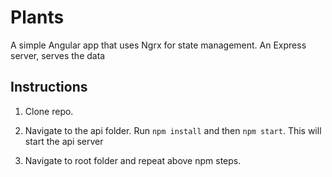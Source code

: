 # Plants

A simple Angular app that uses Ngrx for state management. An Express server, serves the data

## Instructions

1. Clone repo.

2. Navigate to the api folder. Run `npm install` and then `npm start`. This will start the api server

3. Navigate to root folder and repeat above npm steps.

